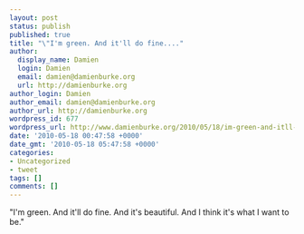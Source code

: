 ```yaml
---
layout: post
status: publish
published: true
title: "\"I'm green. And it'll do fine...."
author:
  display_name: Damien
  login: Damien
  email: damien@damienburke.org
  url: http://damienburke.org
author_login: Damien
author_email: damien@damienburke.org
author_url: http://damienburke.org
wordpress_id: 677
wordpress_url: http://www.damienburke.org/2010/05/18/im-green-and-itll-do-fine/
date: '2010-05-18 00:47:58 +0000'
date_gmt: '2010-05-18 05:47:58 +0000'
categories:
- Uncategorized
- tweet
tags: []
comments: []
---
```

<p>"I'm green. And it'll do fine. And it's beautiful. And I think it's what I want to be."</p>
